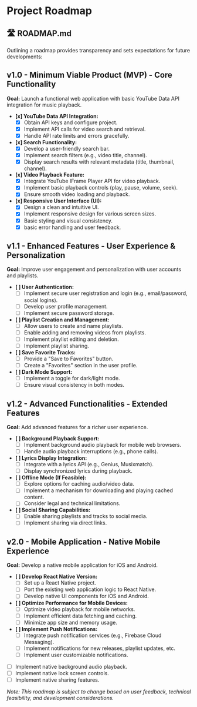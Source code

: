 # Project Roadmap

## 🛣️ ROADMAP.md

Outlining a roadmap provides transparency and sets expectations for future developments:

## v1.0 - Minimum Viable Product (MVP) - Core Functionality

**Goal:** Launch a functional web application with basic YouTube Data API integration for music playback.

* **[x] YouTube Data API Integration:**
    * [x] Obtain API keys and configure project.
    * [x] Implement API calls for video search and retrieval.
    * [x] Handle API rate limits and errors gracefully.
* **[x] Search Functionality:**
    * [x] Develop a user-friendly search bar.
    * [x] Implement search filters (e.g., video title, channel).
    * [x] Display search results with relevant metadata (title, thumbnail, channel).
* **[x] Video Playback Feature:**
    * [x] Integrate YouTube IFrame Player API for video playback.
    * [x] Implement basic playback controls (play, pause, volume, seek).
    * [x] Ensure smooth video loading and playback.
* **[x] Responsive User Interface (UI):**
    * [x] Design a clean and intuitive UI.
    * [x] Implement responsive design for various screen sizes.
    * [x] Basic styling and visual consistency.
    * [x] basic error handling and user feedback.

## v1.1 - Enhanced Features - User Experience & Personalization

**Goal:** Improve user engagement and personalization with user accounts and playlists.

* **[ ] User Authentication:**
    * [ ] Implement secure user registration and login (e.g., email/password, social logins).
    * [ ] Develop user profile management.
    * [ ] Implement secure password storage.
* **[ ] Playlist Creation and Management:**
    * [ ] Allow users to create and name playlists.
    * [ ] Enable adding and removing videos from playlists.
    * [ ] Implement playlist editing and deletion.
    * [ ] Implement playlist sharing.
* **[ ] Save Favorite Tracks:**
    * [ ] Provide a "Save to Favorites" button.
    * [ ] Create a "Favorites" section in the user profile.
* **[ ] Dark Mode Support:**
    * [ ] Implement a toggle for dark/light mode.
    * [ ] Ensure visual consistency in both modes.

## v1.2 - Advanced Functionalities - Extended Features

**Goal:** Add advanced features for a richer user experience.

* **[ ] Background Playback Support:**
    * [ ] Implement background audio playback for mobile web browsers.
    * [ ] Handle audio playback interruptions (e.g., phone calls).
* **[ ] Lyrics Display Integration:**
    * [ ] Integrate with a lyrics API (e.g., Genius, Musixmatch).
    * [ ] Display synchronized lyrics during playback.
* **[ ] Offline Mode (If Feasible):**
    * [ ] Explore options for caching audio/video data.
    * [ ] Implement a mechanism for downloading and playing cached content.
    * [ ] Consider legal and technical limitations.
* **[ ] Social Sharing Capabilities:**
    * [ ] Enable sharing playlists and tracks to social media.
    * [ ] Implement sharing via direct links.

## v2.0 - Mobile Application - Native Mobile Experience

**Goal:** Develop a native mobile application for iOS and Android.

* **[ ] Develop React Native Version:**
    * [ ] Set up a React Native project.
    * [ ] Port the existing web application logic to React Native.
    * [ ] Develop native UI components for iOS and Android.
* **[ ] Optimize Performance for Mobile Devices:**
    * [ ] Optimize video playback for mobile networks.
    * [ ] Implement efficient data fetching and caching.
    * [ ] Minimize app size and memory usage.
* **[ ] Implement Push Notifications:**
    * [ ] Integrate push notification services (e.g., Firebase Cloud Messaging).
    * [ ] Implement notifications for new releases, playlist updates, etc.
    * [ ] Implement user customizable notifications.
* [ ] Implement native background audio playback.
* [ ] Implement native lock screen controls.
* [ ] Implement native sharing features.

*Note: This roadmap is subject to change based on user feedback, technical feasibility, and development considerations.*
